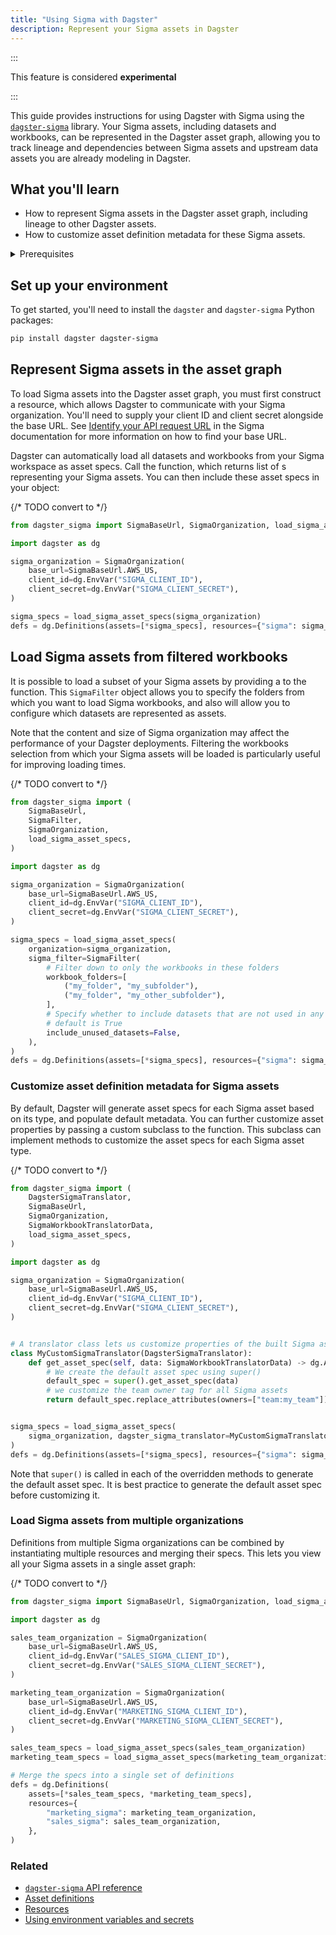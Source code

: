 ```yaml
---
title: "Using Sigma with Dagster"
description: Represent your Sigma assets in Dagster
---
```


:::

This feature is considered **experimental**

:::

This guide provides instructions for using Dagster with Sigma using the [`dagster-sigma`](/api/python-api/libraries/dagster-sigma) library. Your Sigma assets, including datasets and workbooks, can be represented in the Dagster asset graph, allowing you to track lineage and dependencies between Sigma assets and upstream data assets you are already modeling in Dagster.

## What you'll learn

- How to represent Sigma assets in the Dagster asset graph, including lineage to other Dagster assets.
- How to customize asset definition metadata for these Sigma assets.

<details>
  <summary>Prerequisites</summary>

- The `dagster-sigma` library installed in your environment
- Familiarity with asset definitions and the Dagster asset graph
- Familiarity with Dagster resources
- Familiarity with Sigma concepts, like datasets and workbooks
- A Sigma organization
- A Sigma client ID and client secret. For more information, see [Generate API client credentials](https://help.sigmacomputing.com/reference/generate-client-credentials#generate-api-client-credentials) in the Sigma documentation.

</details>

## Set up your environment

To get started, you'll need to install the `dagster` and `dagster-sigma` Python packages:

```bash
pip install dagster dagster-sigma
```

## Represent Sigma assets in the asset graph

To load Sigma assets into the Dagster asset graph, you must first construct a <PyObject section="libraries" module="dagster_sigma" object="SigmaOrganization" /> resource, which allows Dagster to communicate with your Sigma organization. You'll need to supply your client ID and client secret alongside the base URL. See [Identify your API request URL](https://help.sigmacomputing.com/reference/get-started-sigma-api#identify-your-api-request-url) in the Sigma documentation for more information on how to find your base URL.

Dagster can automatically load all datasets and workbooks from your Sigma workspace as asset specs. Call the <PyObject section="libraries" module="dagster_sigma" method="load_sigma_asset_specs" /> function, which returns list of <PyObject section="assets" module="dagster" object="AssetSpec" />s representing your Sigma assets. You can then include these asset specs in your <PyObject section="definitions" module="dagster" object="Definitions" /> object:

{/* TODO convert to <CodeExample> */}
```python file=/integrations/sigma/representing-sigma-assets.py
from dagster_sigma import SigmaBaseUrl, SigmaOrganization, load_sigma_asset_specs

import dagster as dg

sigma_organization = SigmaOrganization(
    base_url=SigmaBaseUrl.AWS_US,
    client_id=dg.EnvVar("SIGMA_CLIENT_ID"),
    client_secret=dg.EnvVar("SIGMA_CLIENT_SECRET"),
)

sigma_specs = load_sigma_asset_specs(sigma_organization)
defs = dg.Definitions(assets=[*sigma_specs], resources={"sigma": sigma_organization})
```

## Load Sigma assets from filtered workbooks

It is possible to load a subset of your Sigma assets by providing a <PyObject section="libraries" module="dagster_sigma" method="SigmaFilter" /> to the <PyObject section="libraries" module="dagster_sigma" method="load_sigma_asset_specs" /> function. This `SigmaFilter` object allows you to specify the folders from which you want to load Sigma workbooks, and also will allow you to configure which datasets are represented as assets.

Note that the content and size of Sigma organization may affect the performance of your Dagster deployments. Filtering the workbooks selection from which your Sigma assets will be loaded is particularly useful for improving loading times.

{/* TODO convert to <CodeExample> */}
```python file=/integrations/sigma/filtering-sigma-assets.py
from dagster_sigma import (
    SigmaBaseUrl,
    SigmaFilter,
    SigmaOrganization,
    load_sigma_asset_specs,
)

import dagster as dg

sigma_organization = SigmaOrganization(
    base_url=SigmaBaseUrl.AWS_US,
    client_id=dg.EnvVar("SIGMA_CLIENT_ID"),
    client_secret=dg.EnvVar("SIGMA_CLIENT_SECRET"),
)

sigma_specs = load_sigma_asset_specs(
    organization=sigma_organization,
    sigma_filter=SigmaFilter(
        # Filter down to only the workbooks in these folders
        workbook_folders=[
            ("my_folder", "my_subfolder"),
            ("my_folder", "my_other_subfolder"),
        ],
        # Specify whether to include datasets that are not used in any workbooks
        # default is True
        include_unused_datasets=False,
    ),
)
defs = dg.Definitions(assets=[*sigma_specs], resources={"sigma": sigma_organization})
```

### Customize asset definition metadata for Sigma assets

By default, Dagster will generate asset specs for each Sigma asset based on its type, and populate default metadata. You can further customize asset properties by passing a custom <PyObject section="libraries" module="dagster_sigma" object="DagsterSigmaTranslator" /> subclass to the <PyObject section="libraries" module="dagster_sigma" method="load_sigma_asset_specs" /> function. This subclass can implement methods to customize the asset specs for each Sigma asset type.

{/* TODO convert to <CodeExample> */}
```python file=/integrations/sigma/customize-sigma-asset-defs.py
from dagster_sigma import (
    DagsterSigmaTranslator,
    SigmaBaseUrl,
    SigmaOrganization,
    SigmaWorkbookTranslatorData,
    load_sigma_asset_specs,
)

import dagster as dg

sigma_organization = SigmaOrganization(
    base_url=SigmaBaseUrl.AWS_US,
    client_id=dg.EnvVar("SIGMA_CLIENT_ID"),
    client_secret=dg.EnvVar("SIGMA_CLIENT_SECRET"),
)


# A translator class lets us customize properties of the built Sigma assets, such as the owners or asset key
class MyCustomSigmaTranslator(DagsterSigmaTranslator):
    def get_asset_spec(self, data: SigmaWorkbookTranslatorData) -> dg.AssetSpec:
        # We create the default asset spec using super()
        default_spec = super().get_asset_spec(data)
        # we customize the team owner tag for all Sigma assets
        return default_spec.replace_attributes(owners=["team:my_team"])


sigma_specs = load_sigma_asset_specs(
    sigma_organization, dagster_sigma_translator=MyCustomSigmaTranslator()
)
defs = dg.Definitions(assets=[*sigma_specs], resources={"sigma": sigma_organization})
```

Note that `super()` is called in each of the overridden methods to generate the default asset spec. It is best practice to generate the default asset spec before customizing it.

### Load Sigma assets from multiple organizations

Definitions from multiple Sigma organizations can be combined by instantiating multiple <PyObject section="libraries" module="dagster_sigma" object="SigmaOrganization" /> resources and merging their specs. This lets you view all your Sigma assets in a single asset graph:

{/* TODO convert to <CodeExample> */}
```python file=/integrations/sigma/multiple-sigma-organizations.py
from dagster_sigma import SigmaBaseUrl, SigmaOrganization, load_sigma_asset_specs

import dagster as dg

sales_team_organization = SigmaOrganization(
    base_url=SigmaBaseUrl.AWS_US,
    client_id=dg.EnvVar("SALES_SIGMA_CLIENT_ID"),
    client_secret=dg.EnvVar("SALES_SIGMA_CLIENT_SECRET"),
)

marketing_team_organization = SigmaOrganization(
    base_url=SigmaBaseUrl.AWS_US,
    client_id=dg.EnvVar("MARKETING_SIGMA_CLIENT_ID"),
    client_secret=dg.EnvVar("MARKETING_SIGMA_CLIENT_SECRET"),
)

sales_team_specs = load_sigma_asset_specs(sales_team_organization)
marketing_team_specs = load_sigma_asset_specs(marketing_team_organization)

# Merge the specs into a single set of definitions
defs = dg.Definitions(
    assets=[*sales_team_specs, *marketing_team_specs],
    resources={
        "marketing_sigma": marketing_team_organization,
        "sales_sigma": sales_team_organization,
    },
)
```

### Related

- [`dagster-sigma` API reference](/api/python-api/libraries/dagster-sigma)
- [Asset definitions](/guides/build/assets/defining-assets)
- [Resources](/guides/build/external-resources/)
- [Using environment variables and secrets](/guides/deploy/using-environment-variables-and-secrets)
